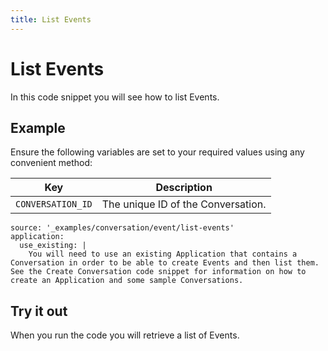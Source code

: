 ```yaml
---
title: List Events
---
```


# List Events

In this code snippet you will see how to list Events.

## Example

Ensure the following variables are set to your required values using any convenient method:

Key | Description
-- | --
`CONVERSATION_ID` | The unique ID of the Conversation.

```code_snippets
source: '_examples/conversation/event/list-events'
application:
  use_existing: |
    You will need to use an existing Application that contains a Conversation in order to be able to create Events and then list them. See the Create Conversation code snippet for information on how to create an Application and some sample Conversations.
```

## Try it out

When you run the code you will retrieve a list of Events.
